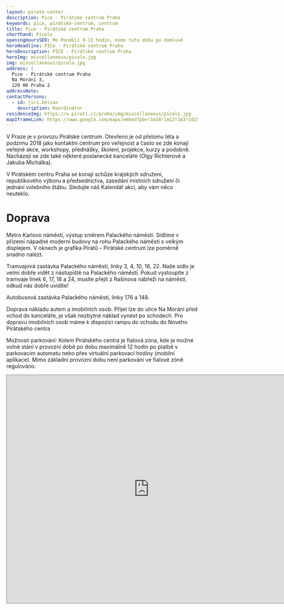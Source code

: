 ```yaml
---
layout: pirate-center
description: Pice - Pirátské centrum Praha
keywords: pice, pirátské-centrum, centrum
title: Pice - Pirátské centrum Praha
shorthand: Picolo
openingHoursSEO: Mo Pondělí 9-13 hodin, mimo tuto dobu po domluvě
heroHeadline: PICe - Pirátské centrum Praha
heroDescription: PICE - Pirátské centrum Praha
heroImg: miscellaneous/picolo.jpg
img: miscellaneous/picolo.jpg
address: |
  Pice - Pirátské centrum Praha
  Na Moráni 3, 
  120 00 Praha 2
addressNote:
contactPersons:
  - id: jiri.belsan
    description: Koordinátor
residenceImg: https://a.pirati.cz/praha/img/miscellaneous/picolo.jpg
mapIframeLink: https://www.google.com/maps/embed?pb=!1m18!1m12!1m3!1d2560.687347674923!2d14.413117816335875!3d50.073416679425094!2m3!1f0!2f0!3f0!3m2!1i1024!2i768!4f13.1!3m3!1m2!1s0x470b9497a149df27%3A0x317d7c609cbfe9da!2sPir%C3%A1tsk%C3%A9%20centrum%20Praha%20-%20PiCe!5e0!3m2!1scs!2scz!4v1641807060555!5m2!1scs!2scz
---
```


V Praze je v provozu Pirátské centrum. Otevřeno je od přelomu léta a podzimu 2018 jako kontaktní centrum pro veřejnost a často se zde konají veřejné akce, workshopy, přednášky, školení, projekce, kurzy a podobně. Nacházejí se zde také některé poslanecké kanceláře (Olgy Richterové a Jakuba Michálka). 

V Pirátském centru Praha se konají schůze krajských sdružení, republikového výboru a předsednictva, zasedání místních sdružení či jednání volebního štábu. Sledujte náš Kalendář akcí, aby vám něco neuteklo. 

# Doprava

Metro Karlovo náměstí, výstup směrem Palackého náměstí. Sídlíme v přízemí nápadné moderní budovy na rohu Palackého náměstí s velkým displejem. V oknech je grafika Pirátů – Pirátské centrum lze poměrně snadno nalézt.

Tramvajová zastávka Palackého náměstí, linky 3, 4, 10, 16, 22. Naše sídlo je velmi dobře vidět z nástupiště na Palackého náměstí. Pokud vystoupíte z tramvaje linek 6, 17, 18 a 24, musíte přejít z Rašínova nábřeží na náměstí, odkud nás dobře uvidíte!

Autobusová zastávka Palackého náměstí, linky 176 a 148.

Doprava nákladu autem a imobilních osob: Přijet lze do ulice Na Moráni před vchod do kanceláře, je však nezbytné náklad vynést po schodech. Pro dopravu imobilních osob máme k dispozici rampu do vchodu do Nového Pirátského centra

Možnosti parkování: Kolem Pirátského centra je fialová zóna, kde je možné volné stání v provozní době po dobu maximálně 12 hodin po platbě v parkovacím automatu nebo přes virtuální parkovací hodiny (mobilní aplikace). Mimo základní provozní dobu není parkování ve fialové zóně regulováno.

<iframe src="https://www.google.com/calendar/embed?showCalendars=0&amp;mode=AGENDA&amp;height=600&amp;wkst=2&amp;bgcolor=%23FFFFFF&amp;src=evhpcc3i4hgjut142ru0tn7gl0%40group.calendar.google.com&amp;color=%23182C57&amp;ctz=Europe%2FPrague" style=" border:solid 1px #777 " width="750" height="600" frameborder="0" scrolling="no"></iframe>
